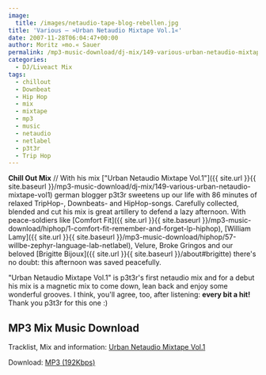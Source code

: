```yaml
---
image:
  title: /images/netaudio-tape-blog-rebellen.jpg
title: 'Various – »Urban Netaudio Mixtape Vol.1«'
date: 2007-11-28T06:04:47+00:00
author: Moritz »mo.« Sauer
permalink: /mp3-music-download/dj-mix/149-various-urban-netaudio-mixtape-vol1
categories:
  - DJ/Liveact Mix
tags:
  - chillout
  - Downbeat
  - Hip Hop
  - mix
  - mixtape
  - mp3
  - music
  - netaudio
  - netlabel
  - p3t3r
  - Trip Hop
---
```

**Chill Out Mix** // With his mix ["Urban Netaudio Mixtape Vol.1"]({{ site.url }}{{ site.baseurl }}/mp3-music-download/dj-mix/149-various-urban-netaudio-mixtape-vol1) german blogger p3t3r sweetens up our life with 86 minutes of relaxed TripHop-, Downbeats- and HipHop-songs. Carefully collected, blended and cut his mix is great artillery to defend a lazy afternoon. With peace-soldiers like [Comfort Fit]({{ site.url }}{{ site.baseurl }}/mp3-music-download/hiphop/1-comfort-fit-remember-and-forget-lp-hiphop), [William Lamy]({{ site.url }}{{ site.baseurl }}/mp3-music-download/hiphop/57-willbe-zephyr-language-lab-netlabel), Velure, Broke Gringos and our beloved [Brigitte Bijoux]({{ site.url }}{{ site.baseurl }}/about#brigitte) there's no doubt: this afternoon was saved peacefully.<!--more-->

<!--adsense-->

"Urban Netaudio Mixtape Vol.1" is p3t3r's first netaudio mix and for a debut his mix is a magnetic mix to come down, lean back and enjoy some wonderful grooves. I think, you'll agree, too, after listening: **every bit a hit!** Thank you p3t3r for this one :)

## MP3 Mix Music Download

Tracklist, Mix and information: [Urban Netaudio Mixtape Vol.1](http://blog.rebellen.info/2007/11/09/urban-trip-hop-downbeat-hip-hop-dub-netaudio-dj-mixtape/)
  
Download: <a href="http://www.archive.org/download/Urban_Netaudio_Mixtape_Vol1/Urban_Netaudio_Mixtape_Vol1_rebellen.info.mp3" target="_blank">MP3 (192Kbps)</a>